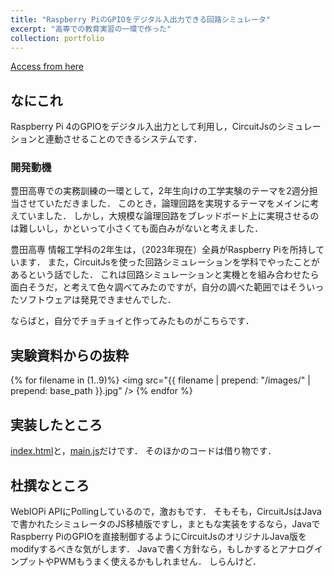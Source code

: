 ```yaml
---
title: "Raspberry PiのGPIOをデジタル入出力できる回路シミュレータ"
excerpt: "高専での教育実習の一環で作った"
collection: portfolio
---
```


[Access from here](https://github.com/getpa/CircuitJs-GPIOModwithWebIOPi)

## なにこれ
Raspberry Pi 4のGPIOをデジタル入出力として利用し，CircuitJsのシミュレーションと連動させることのできるシステムです．

### 開発動機
豊田高専での実務訓練の一環として，2年生向けの工学実験のテーマを2週分担当させていただきました．
このとき，論理回路を実現するテーマをメインに考えていました．
しかし，大規模な論理回路をブレッドボード上に実現させるのは難しいし，かといって小さくても面白みがないと考えました．

豊田高専 情報工学科の2年生は，（2023年現在）全員がRaspberry Piを所持しています．
また，CircuitJsを使った回路シミュレーションを学科でやったことがあるという話でした．
これは回路シミュレーションと実機とを組み合わせたら面白そうだ，と考えて色々調べてみたのですが，自分の調べた範囲ではそういったソフトウェアは発見できませんでした．

ならばと，自分でチョチョイと作ってみたものがこちらです．

## 実験資料からの抜粋

{% for filename in (1..9)%}
<img src="{{ filename | prepend: "/images/" | prepend: base_path }}.jpg" />
{% endfor %}

## 実装したところ
[index.html](https://github.com/getpa/CircuitJs-GPIOModwithWebIOPi/blob/main/htdocs/index.html)と，[main.js](https://github.com/getpa/CircuitJs-GPIOModwithWebIOPi/blob/main/htdocs/main.js)だけです．
そのほかのコードは借り物です．

## 杜撰なところ
WebIOPi APIにPollingしているので，激おもです．
そもそも，CircuitJsはJavaで書かれたシミュレータのJS移植版ですし，まともな実装をするなら，JavaでRaspberry PiのGPIOを直接制御するようにCircuitJsのオリジナルJava版をmodifyするべきな気がします．
Javaで書く方針なら，もしかするとアナログインプットやPWMもうまく使えるかもしれません．
しらんけど．